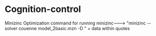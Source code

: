 # Cognition-control
Minizinc Optimization
command for running minizinc--->
 "minizinc --solver couenne model_2basic.mzn -D " + data within quotes

